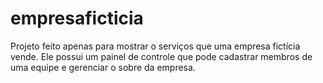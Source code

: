 # empresaficticia
Projeto feito apenas para mostrar o serviços que uma empresa fictícia vende. Ele possui um painel de controle que pode cadastrar membros de uma equipe e gerenciar o sobre da empresa.
